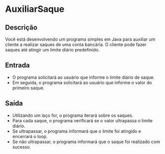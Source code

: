 # AuxiliarSaque

## Descrição
Você está desenvolvendo um programa simples em Java para auxiliar um cliente a realizar saques de uma conta bancária. O cliente pode fazer saques até atingir um limite diário predefinido.

## Entrada
- O programa solicitará ao usuário que informe o limite diário de saque.
- Em seguida, o programa solicitará ao usuário que informe o valor do primeiro saque.

## Saída
- Utilizando um laço for, o programa iterará sobre os saques.
- Para cada saque, o programa verificará se o valor ultrapassa o limite diário.
- Se ultrapassar, o programa informará que o limite foi atingido e encerrará o loop.
- Se não ultrapassar, o programa informará que o saque foi realizado com sucesso.
